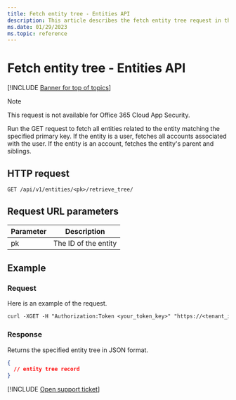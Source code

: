 ```yaml
---
title: Fetch entity tree - Entities API
description: This article describes the fetch entity tree request in the Defender for Cloud Apps Entities API.
ms.date: 01/29/2023
ms.topic: reference
---
```

# Fetch entity tree - Entities API

[!INCLUDE [Banner for top of topics](includes/banner.md)]

> [!NOTE]
> This request is not available for Office 365 Cloud App Security.

Run the GET request to fetch all entities related to the entity matching the specified primary key. If the entity is a user, fetches all accounts associated with the user. If the entity is an account, fetches the entity's parent and siblings.

## HTTP request

```rest
GET /api/v1/entities/<pk>/retrieve_tree/
```

## Request URL parameters

| Parameter | Description |
| --- | --- |
| pk | The ID of the entity |

## Example

### Request

Here is an example of the request.

```rest
curl -XGET -H "Authorization:Token <your_token_key>" "https://<tenant_id>.<tenant_region>.contoso.com/api/v1/entities/<pk>/retrieve_tree/"
```

### Response

Returns the specified entity tree in JSON format.

```json
{
  // entity tree record
}
```

[!INCLUDE [Open support ticket](includes/support.md)]
